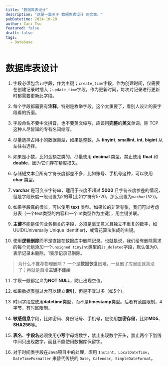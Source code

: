 ```yaml
---
title: "数据库表设计"
description: "这是一篇关于 数据库表设计 的文章。"
pubDatetime: 2024-10-28
author: Zari Tsu
featured: false
draft: false
tags:
  - Database
---
```


# 数据库表设计

1. 字段必须包含`id`字段，作为主键；`create_time`字段，作为创建时间，仅需要在创建记录时插入；`update_time`字段，作为更新时间，每次对记录进行更新时都需要更新此字段。

2. 每个字段都需要有**注释**，特别是枚举字段。这个太重要了，看别人设计的表字段看的折磨。

3. 字段命名不要中文拼音，也不要英文缩写，应该用**完整**的**英文**单词，除 TCP 这种人尽皆知的专有名词缩写。

4. 尽量选择占用小的数据类型，如果是整数，从 **tinyint**, **smallint**, **int**, **bigint** 从左往右选择。

5. 如果是小数，比如金额之类的，尽量使用 **decimal** 类型。禁止使用 **float** 和 **double**，因为它们存在精度损失。

6. 存储短文本且所有字符长度都差不多，比如账号、手机号这种，可以使用 **char** 类型。

7. **varchar** 是可变长字符串，适用于长度不超过 **5000** 且字符长度参差的情况，但是字段长度一般设置为2的幂(比如字符有5-20，那么设置为`vachar(32)`)。

8. 如果字段真的很长，可以使用 **text** 类型。如果长的非常夸张，我们可以考虑分表（一个text类型的内容和一个int类型作为主键），用主键关联。

9. **主键**不能是任何业务相关的字段，必须是毫无意义且独立不重复的数字，如UUID(Universally Unique Identifier)，或雪花算法生成的主键。

10. 使用**逻辑删除**而不是直接在数据库中删除记录。也就是说，我们给有删除需求的每个元组添加一个`unsigned tinyint`类型的`is_deleted`字段，默认值为0，表示记录未删除，1表示记录已删除。

  > 为什么不推荐物理删除？ 一个是**数据恢复**困难，一旦删了库里面就真没了；再就是自增**主键不连续**

11. 字段一般都定义为**NOT NULL**，防止出现空值。

12. 如果数据表量过大可以建立**索引**，但是不宜过多（如5个）。

13. 时间字段应使用**datetime**类型，而不是**timestamp**类型。后者有范围限制，4字节，有时区限制。

14. **敏感信息**字段，比如密码、身份证号、手机号，应使用**加密存储**，比如**MD5**、**SHA256**等。

15. **表名**、**字段名**必须使用**小写**字母或数字，禁止出现数字开头，禁止两个下划线中间只出现数字，而且不能使用数据库保留字。

16. 对于时间类字段在Java项目中的处理，须用 `Instant`，`LocalDateTime`，`DateTimeFormatter` 来替代传统的 `Date`，`Calendar`，`SimpleDateFormat`。
